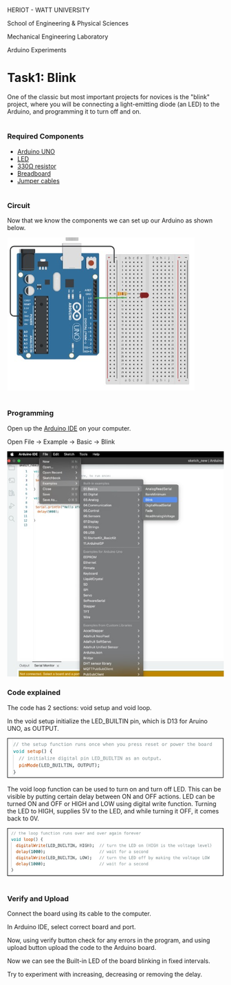 HERIOT - WATT UNIVERSITY

School of Engineering & Physical Sciences

Mechanical Engineering Laboratory

Arduino Experiments

# Task1: Blink

One of the classic but most important projects for novices is the "blink" project, where you will be connecting a light-emitting diode (an LED) to the Arduino, and programming it to turn off and on.

#
### **Required Components**

- [Arduino UNO](https://heriotwatt.sharepoint.com/sites/ArduinoTutorials/SitePages/Arduino.aspx)
- [LED](https://heriotwatt.sharepoint.com/sites/ArduinoTutorials/SitePages/LED.aspx)
- [330Ω resistor](https://heriotwatt.sharepoint.com/sites/ArduinoTutorials/SitePages/Resistors.aspx)
- [Breadboard](https://heriotwatt.sharepoint.com/sites/ArduinoTutorials/SitePages/Breadboard.aspx)
- [Jumper cables](https://heriotwatt.sharepoint.com/sites/ArduinoTutorials/SitePages/Wire.aspx)

#
### **Circuit**

Now that we know the components we can set up our Arduino as shown below.

![CircuitDiagramTask1](CircuitDiagramTask1.png)

#
### **Programming**

Open up the [Arduino IDE](https://heriotwatt.sharepoint.com/sites/ArduinoTutorials/SitePages/Arduino-IDE-basics.aspx) on your computer.

Open File -> Example -> Basic -> Blink

![FilePath](FilePath.jpg)

### **Code explained**

The code has 2 sections: void setup and void loop.

In the void setup initialize the LED\_BUILTIN pin, which is D13 for Aruino UNO, as OUTPUT.

<img src="SetupCode.jpg" width="600"/>

The void loop function can be used to turn on and turn off LED. This can be visible by putting certain delay between ON and OFF actions. LED can be turned ON and OFF or HIGH and LOW using digital write function. Turning the LED to HIGH, supplies 5V to the LED, and while turning it OFF, it comes back to 0V.

<img src="LoopCode.jpg" width="600"/>

#
### **Verify and Upload**

Connect the board using its cable to the computer.

In Arduino IDE, select correct board and port.

Now, using verify button check for any errors in the program, and using upload button upload the code to the Arduino board.

Now we can see the Built-in LED of the board blinking in fixed intervals.

Try to experiment with increasing, decreasing or removing the delay.
